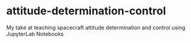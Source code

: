# attitude-determination-control
My take at teaching spacecraft attitude determination and control using JupyterLab Notebooks
